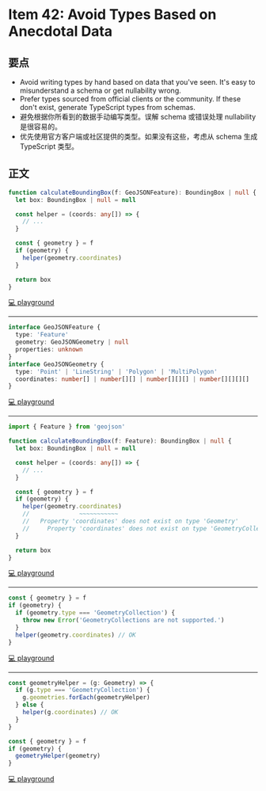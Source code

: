 # Item 42: Avoid Types Based on Anecdotal Data

## 要点

- Avoid writing types by hand based on data that you've seen. It's easy to misunderstand a schema or get nullability wrong.
- Prefer types sourced from official clients or the community. If these don't exist, generate TypeScript types from schemas.
- 避免根据你所看到的数据手动编写类型。误解 schema 或错误处理 nullability 是很容易的。
- 优先使用官方客户端或社区提供的类型。如果没有这些，考虑从 schema 生成 TypeScript 类型。

## 正文

```ts
function calculateBoundingBox(f: GeoJSONFeature): BoundingBox | null {
  let box: BoundingBox | null = null

  const helper = (coords: any[]) => {
    // ...
  }

  const { geometry } = f
  if (geometry) {
    helper(geometry.coordinates)
  }

  return box
}
```

[💻 playground](https://www.typescriptlang.org/play/?ts=5.4.5#code/JYOwLgpgTgZghgYwgAgEIHsCuIAmoDmGAHsgN4BQyyANnGAFzIDaImAtgEbQA0yrn0ALoBuSjRD5GLdlyi9+skeQC+5MAE8ADigDiEdACkAygHkAcgDEIdTFBQBeZHBDrRG7cj2HTZr2whgUOrIjs6u5DDYCGDA6CDICHDUCJi0kBjYeBLEABQwjF7G5lY2dgCUjBm4BMTIAD58qdRkYtQByBzoRJVY1dld9Y3UzY6sw6JiCHEAzmDIABYQ1NpQIcg5U+hQONOMYUyCZSEAfC1UVAD0F8gAdHdiyhNUUyCzZPj6-oHqymswolRgDB1h90F8gkcKOcFksVjlQeD1DdNttQHQINMygDkKoxHYwLZ4p0iKJVEA)

---

```ts
interface GeoJSONFeature {
  type: 'Feature'
  geometry: GeoJSONGeometry | null
  properties: unknown
}
interface GeoJSONGeometry {
  type: 'Point' | 'LineString' | 'Polygon' | 'MultiPolygon'
  coordinates: number[] | number[][] | number[][][] | number[][][][]
}
```

[💻 playground](https://www.typescriptlang.org/play/?ts=5.4.5#code/JYOwLgpgTgZghgYwgAgOIQPYCkDKB5AOQDEI4wBXKFAbwChlkwBPABwgC5kByEsyiLgG56yAOaYAthDBQmndNnwEFUmU2QAfZCHIAbXcIYsoGNlDDAIAZ07kQAaxAYA7iGEBfWqEixEKBbiEKtKyyHQMzGycXAAKGN5cmtwAMqAQODKgoolasRi6TKIYIDncALJ6FnEFRSWGyAgYGFAAJqBk1pw6EgBG0ADaALpJ3X1QQ0Mj5L0DgxPDWqOz80MetEA)

---

```ts
import { Feature } from 'geojson'

function calculateBoundingBox(f: Feature): BoundingBox | null {
  let box: BoundingBox | null = null

  const helper = (coords: any[]) => {
    // ...
  }

  const { geometry } = f
  if (geometry) {
    helper(geometry.coordinates)
    //              ~~~~~~~~~~~
    //   Property 'coordinates' does not exist on type 'Geometry'
    //     Property 'coordinates' does not exist on type 'GeometryCollection'
  }

  return box
}
```

[💻 playground](https://www.typescriptlang.org/play/?ts=5.4.5#code/JYOwLgpgTgZghgYwgAgEIHsCuIAmoDmGAHsgN4BQyyANnGAFzIDaImAtgEbQA0yrn0ALoBuSjRD5GLdlyi9+skeQC+5YGwAO6KGDIAxCHUxQIy5DCjo2yAOT4I6AFYBndCBujyMbAjDA3yAhw1AiYtJAY2HgSxAAUMIwGRiYAlIyRuATEyAA+fGHUZGLUELoc6ETpWJkxFbn51IUAvA3UnlQIbs66ABYQ1BrQyC2xndo4zoxwIACeTIIpwwB8RVRUAPTryAB0u2LK7YFduqT2VqVQM2YtMKJUwDDIsWdsFzOLFGvIfQPQzw6vMCXbZjKDROgQZwpO5rTZfeHwgB+yJRqMRYg2WyoAAVLIMdDNbKDwZBnDZkDh0JC+OhdBAiMBusgAmAZoNbABxAFvGwY5Bwr649D41lE9DjUAQskUqnOGl0hlMllslA2LnnIEzADC6EaEF8-nc+3IYhMYGMIGQ5SIolUQA)

---

```ts
const { geometry } = f
if (geometry) {
  if (geometry.type === 'GeometryCollection') {
    throw new Error('GeometryCollections are not supported.')
  }
  helper(geometry.coordinates) // OK
}
```

[💻 playground](https://www.typescriptlang.org/play/?ts=5.4.5#code/JYOwLgpgTgZghgYwgAgEIHsCuIAmoDmGAHsgN4BQyyANnGAFzIDaImAtgEbQA0yrn0ALoBuSjRD5GLdlyi9+skeQC+5YGwAO6KGDIAxCHUxQIvAOIR0bCGCgBPZchhQryAOT5LAKwDO6EG6iOBAItCY0Nk6MBkYmojDYCGDA-sgAFhDUGtAAFAjo2nggdBA+jHAgdkyCAJRkqvkgPrqknlY29o4AvE6iwDDIOW3WtnZ1FFT9g8MddgB0YHbZyF2r7hbtowDC6NTUIcn+buNiVGBpLgDufBDXAKJQLlA5bhsj9jt7BylNyHDhIHQuh8mA0Wh0EBwc2OoioqioGSyuRmozm+UKoBKPhqwioAHo8cgAPIAaRU5CAA)

---

```ts
const geometryHelper = (g: Geometry) => {
  if (g.type === 'GeometryCollection') {
    g.geometries.forEach(geometryHelper)
  } else {
    helper(g.coordinates) // OK
  }
}

const { geometry } = f
if (geometry) {
  geometryHelper(geometry)
}
```

[💻 playground](https://www.typescriptlang.org/play/?ts=5.4.5#code/JYOwLgpgTgZghgYwgAgEIHsCuIAmoDmGAHsgN4BQyyANnGAFzIDaImAtgEbQA0yrn0ALoBuSjRD5GLdlyi9+skeQC+5YGwAO6KGDIAxCHUxQIvAOIR0bCGCgBPZchhQryAOT5LAKwDO6EG6iOBAItCY0Nk6MBkYmojDYCGDA-sgAFhDUGtAAFAjo2nggdBA+jHAgdkyCAJRkqvkgPrqeVjb2ABKZ2VDIALzIOZLIFm22dnV9AHxkYsAwg-gAdGB22f19A26j1uMAwujU1CHJ-m51FFRUy627UMClSzDaAKKIaUOWd3ZdWdA1oiojkyPhQlyuGT+UCGS3yhVAJR8AKoAHoUcgAPIAaTEqlU5EazTIt3aDn6TlE80WX1JFzEJPGvx6nzG9gBKnIQA)
